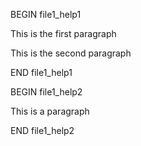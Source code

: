 BEGIN file1_help1

This is the first paragraph

This is the second paragraph

END file1_help1

BEGIN file1_help2

This is a paragraph

END file1_help2

